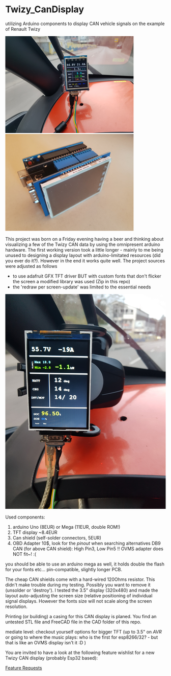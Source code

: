 # Twizy_CanDisplay
utilizing Arduino components to display CAN vehicle signals on the example of Renault Twizy

![inUsePic 320x240](pics/coast_w_light_accel_s.png)  ![componentPic](pics/CanDisplay_desk1_s.png)


This project was born on a Friday evening having a beer and thinking about visualizing a few of the Twizy CAN data by using the omnipresent arduino hardware. 
The first working version took a little longer - mainly to me being unused to designing a display layout with arduino-limitated resources (did you ever do it?).
However in the end it works quite well. The project sources were adjusted as follows
- to use adafruit GFX TFT driver BUT with custom fonts that don't flicker the screen a modified library was used (Zip in this repo)
- the 'redraw per screen-update' was limited to the essential needs

![3.5" 320x480](pics/big_3.5inch_on_mega2560.png)

Used components:
1) arduino Uno (8EUR)
   or Mega (11EUR, double ROM!)
2) TFT display ~8.4EUR 
3) Can shield (self-solder connectors, 5EUR)
4) OBD Adapter 10$, look for the _pinout_ when searching alternatives 
   DB9 CAN (for above CAN shield): High Pin3, Low Pin5 !! OVMS adapter does NOT fit~! :(

you should be able to use an arduino mega as well, it holds double the flash for your fonts etc... pin-compatible, slightly longer PCB. 

The cheap CAN shields come with a hard-wired 120Ohms resistor. This didn't make trouble during my testing. Possibly you want to remove it (unsolder or 'destroy').
I tested the 3.5" display (320x480) and made the layout auto-adjusting the screen size (relative positioning of individual signal displays. However the fonts size will not scale along the screen resolution.

Printing (or building) a casing for this CAN display is planed. You find an untested STL file and FreeCAD file in the CAD folder of this repo. 

mediate level: checkout yourself options for bigger TFT (up to 3.5" on _AVR_ or going to where the music plays: who is the first for esp8266/32? - but that is like an OVMS display isn't it :D )

You are invited to have a look at the following feature wishlist for a new Twizy CAN display (probably Esp32 based):

[Feature Requests](http://feathub.com/Jekyll555/Twizy_CanDisplay)


